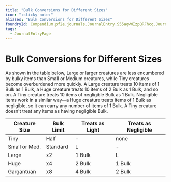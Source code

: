 ```yaml
---
title: "Bulk Conversions for Different Sizes"
icon: ":sticky-note:"
aliases: "Bulk Conversions for Different Sizes"
foundryId: Compendium.pf2e.journals.JournalEntry.S55aqwWIzpQRFhcq.JournalEntryPage.VR9UdfhZphZGZdsx
tags:
  - JournalEntryPage
---
```


# Bulk Conversions for Different Sizes
As shown in the table below, Large or larger creatures are less encumbered by bulky items than Small or Medium creatures, while Tiny creatures become overburdened more quickly. A Large creature treats 10 items of 1 Bulk as 1 Bulk, a Huge creature treats 10 items of 2 Bulk as 1 Bulk, and so on. A Tiny creature treats 10 items of negligible Bulk as 1 Bulk. Negligible items work in a similar way—a Huge creature treats items of 1 Bulk as negligible, so it can carry any number of items of 1 Bulk. A Tiny creature doesn't treat any items as having negligible Bulk.

  

| **Creature Size** | **Bulk Limit** | **Treats as Light** | **Treats as Negligible** |
| --- | --- | --- | --- |
| Tiny | Half | \- | none |
| Small or Med. | Standard | L | \- |
| Large | x2 | 1 Bulk | L |
| Huge | x4 | 2 Bulk | 1 Bulk |
| Gargantuan | x8 | 4 Bulk | 2 Bulk |